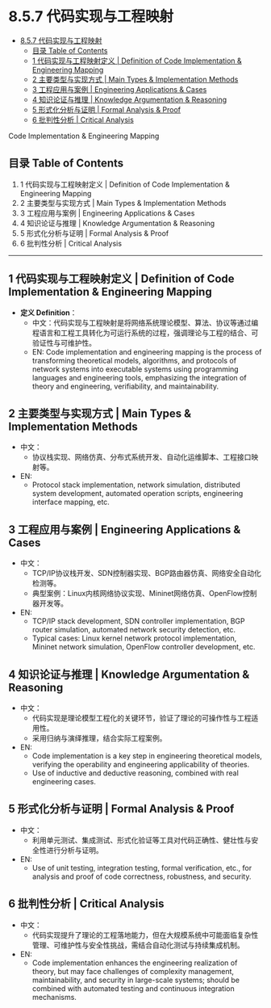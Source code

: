 # 8.5.7 代码实现与工程映射


<!-- TOC START -->

- [8.5.7 代码实现与工程映射](#857-代码实现与工程映射)
  - [目录 Table of Contents](#目录-table-of-contents)
  - [1 代码实现与工程映射定义 | Definition of Code Implementation & Engineering Mapping](#1-代码实现与工程映射定义-definition-of-code-implementation-engineering-mapping)
  - [2 主要类型与实现方式 | Main Types & Implementation Methods](#2-主要类型与实现方式-main-types-implementation-methods)
  - [3 工程应用与案例 | Engineering Applications & Cases](#3-工程应用与案例-engineering-applications-cases)
  - [4 知识论证与推理 | Knowledge Argumentation & Reasoning](#4-知识论证与推理-knowledge-argumentation-reasoning)
  - [5 形式化分析与证明 | Formal Analysis & Proof](#5-形式化分析与证明-formal-analysis-proof)
  - [6 批判性分析 | Critical Analysis](#6-批判性分析-critical-analysis)

<!-- TOC END -->

Code Implementation & Engineering Mapping

## 目录 Table of Contents

1. 1 代码实现与工程映射定义 | Definition of Code Implementation & Engineering Mapping
2. 2 主要类型与实现方式 | Main Types & Implementation Methods
3. 3 工程应用与案例 | Engineering Applications & Cases
4. 4 知识论证与推理 | Knowledge Argumentation & Reasoning
5. 5 形式化分析与证明 | Formal Analysis & Proof
6. 6 批判性分析 | Critical Analysis

---

## 1 代码实现与工程映射定义 | Definition of Code Implementation & Engineering Mapping

- **定义 Definition**：
  - 中文：代码实现与工程映射是将网络系统理论模型、算法、协议等通过编程语言和工程工具转化为可运行系统的过程，强调理论与工程的结合、可验证性与可维护性。
  - EN: Code implementation and engineering mapping is the process of transforming theoretical models, algorithms, and protocols of network systems into executable systems using programming languages and engineering tools, emphasizing the integration of theory and engineering, verifiability, and maintainability.

## 2 主要类型与实现方式 | Main Types & Implementation Methods

- 中文：
  - 协议栈实现、网络仿真、分布式系统开发、自动化运维脚本、工程接口映射等。
- EN:
  - Protocol stack implementation, network simulation, distributed system development, automated operation scripts, engineering interface mapping, etc.

## 3 工程应用与案例 | Engineering Applications & Cases

- 中文：
  - TCP/IP协议栈开发、SDN控制器实现、BGP路由器仿真、网络安全自动化检测等。
  - 典型案例：Linux内核网络协议实现、Mininet网络仿真、OpenFlow控制器开发等。
- EN:
  - TCP/IP stack development, SDN controller implementation, BGP router simulation, automated network security detection, etc.
  - Typical cases: Linux kernel network protocol implementation, Mininet network simulation, OpenFlow controller development, etc.

## 4 知识论证与推理 | Knowledge Argumentation & Reasoning

- 中文：
  - 代码实现是理论模型工程化的关键环节，验证了理论的可操作性与工程适用性。
  - 采用归纳与演绎推理，结合实际工程案例。
- EN:
  - Code implementation is a key step in engineering theoretical models, verifying the operability and engineering applicability of theories.
  - Use of inductive and deductive reasoning, combined with real engineering cases.

## 5 形式化分析与证明 | Formal Analysis & Proof

- 中文：
  - 利用单元测试、集成测试、形式化验证等工具对代码正确性、健壮性与安全性进行分析与证明。
- EN:
  - Use of unit testing, integration testing, formal verification, etc., for analysis and proof of code correctness, robustness, and security.

## 6 批判性分析 | Critical Analysis

- 中文：
  - 代码实现提升了理论的工程落地能力，但在大规模系统中可能面临复杂性管理、可维护性与安全性挑战，需结合自动化测试与持续集成机制。
- EN:
  - Code implementation enhances the engineering realization of theory, but may face challenges of complexity management, maintainability, and security in large-scale systems; should be combined with automated testing and continuous integration mechanisms.
